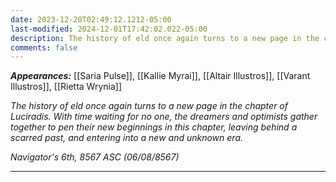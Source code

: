 ```yaml
---
date: 2023-12-20T02:49:12.1212-05:00
last-modified: 2024-12-01T17:42:02.022-05:00
description: The history of eld once again turns to a new page in the chapter of Luciradis. With time waiting for no one, the dreamers and optimists gather together to pen their new beginnings in this chapter, leaving behind a scarred past, and entering a new and unknown era.
comments: false
---
```

***Appearances:*** [[Saria Pulse]], [[Kallie Myrai]], [[Altair Illustros]], [[Varant Illustros]], [[Rietta Wrynia]]

*The history of eld once again turns to a new page in the chapter of Luciradis. With time waiting for no one, the dreamers and optimists gather together to pen their new beginnings in this chapter, leaving behind a scarred past, and entering into a new and unknown era.*

*Navigator's 6th, 8567 ASC (06/08/8567)*

---
